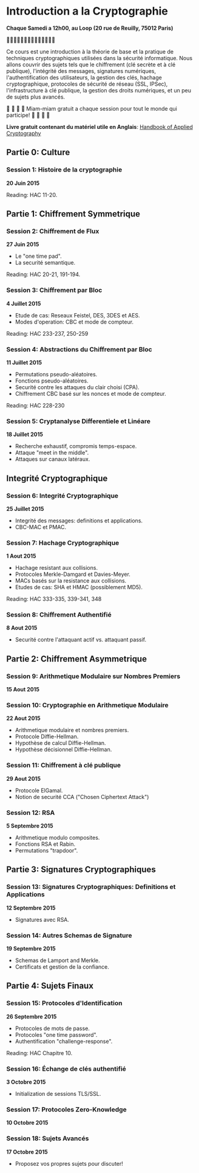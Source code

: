# Introduction a la Cryptographie
**Chaque Samedi a 12h00, au Loop (20 rue de Reuilly, 75012 Paris)**

:key::key::key::key::key::key::key::key::key::key::key::key::key::key:

Ce cours est une introduction à la théorie de base et la pratique de techniques cryptographiques utilisées dans la sécurité informatique. Nous allons couvrir des sujets tels que le chiffrement (clé secrète et à clé publique), l'intégrité des messages, signatures numériques, l'authentification des utilisateurs, la gestion des clés, hachage cryptographique, protocoles de sécurité de réseau (SSL, IPSec), l'infrastructure à clé publique, la gestion des droits numériques, et un peu de sujets plus avancés.

:apple: :grapes: :cookie: :cherries: Miam-miam gratuit a chaque session pour tout le monde qui participe! :apple: :grapes: :cookie: :cherries:

**Livre gratuit contenant du matériel utile en Anglais**: [Handbook of Applied Cryptography](http://cacr.uwaterloo.ca/hac/)

## Partie 0: Culture

### Session 1: Histoire de la cryptographie
**20 Juin 2015**  

Reading: HAC 11-20.

## Partie 1: Chiffrement Symmetrique
 
### Session 2: Chiffrement de Flux
**27 Juin 2015**
* Le "one time pad".
* La securité semantique.  

Reading: HAC 20-21, 191-194.
 
### Session 3: Chiffrement par Bloc
**4 Juillet 2015**
* Etude de cas: Reseaux Feistel, DES, 3DES et AES.
* Modes d'operation: CBC et mode de compteur.  

Reading: HAC 233-237, 250-259
 
### Session 4: Abstractions du Chiffrement par Bloc
**11 Juillet 2015**
* Permutations pseudo-aléatoires.
* Fonctions pseudo-aléatoires.
* Securité contre les attaques du clair choisi (CPA).
* Chiffrement CBC basé sur les nonces et mode de compteur.  

Reading: HAC 228-230
 
### Session 5: Cryptanalyse Differentiele et Linéare
**18 Juillet 2015**
* Recherche exhaustif, compromis temps-espace.
* Attaque "meet in the middle".
* Attaques sur canaux latéraux.

## Integrité Cryptographique
 
### Session 6: Integrité Cryptographique
**25 Juillet 2015**
* Integrité des messages: definitions et applications.
* CBC-MAC et PMAC.
 
### Session 7: Hachage Cryptographique
**1 Aout 2015**
* Hachage resistant aux collisions.
* Protocoles Merkle-Damgard et Davies-Meyer.
* MACs basés sur la resistance aux collisions.
* Etudes de cas: SHA et HMAC (possiblement MD5).  

Reading: HAC 333-335, 339-341, 348
 
### Session 8: Chiffrement Authentifié
**8 Aout 2015**
* Securité contre l'attaquant actif vs. attaquant passif.

## Partie 2: Chiffrement Asymmetrique
 
### Session 9: Arithmetique Modulaire sur Nombres Premiers
**15 Aout 2015**

### Session 10: Cryptographie en Arithmetique Modulaire
**22 Aout 2015**
* Arithmetique modulaire et nombres premiers.
* Protocole Diffie-Hellman.
* Hypothèse de calcul Diffie-Hellman.
* Hypothèse décisionnel Diffie-Hellman.
 
### Session 11: Chiffrement à clé publique
**29 Aout 2015**
* Protocole ElGamal.
* Notion de securité CCA ("Chosen Ciphertext Attack")
 
### Session 12: RSA
**5 Septembre 2015**
* Arithmetique modulo composites.
* Fonctions RSA et Rabin.
* Permutations "trapdoor".

## Partie 3: Signatures Cryptographiques
 
### Session 13: Signatures Cryptographiques: Definitions et Applications
**12 Septembre 2015**
* Signatures avec RSA.

### Session 14: Autres Schemas de Signature
**19 Septembre 2015**
* Schemas de Lamport and Merkle.
* Certificats et gestion de la confiance.

## Partie 4: Sujets Finaux
 
### Session 15: Protocoles d'Identification
**26 Septembre 2015**
* Protocoles de mots de passe.
* Protocoles "one time password".
* Authentification "challenge-response".  

Reading: HAC Chapitre 10.
 
### Session 16: Échange de clés authentifié
**3 Octobre 2015**
* Initialization de sessions TLS/SSL.
 
### Session 17: Protocoles Zero-Knowledge
**10 Octobre 2015**

### Session 18: Sujets Avancés
**17 Octobre 2015**
* Proposez vos propres sujets pour discuter!
